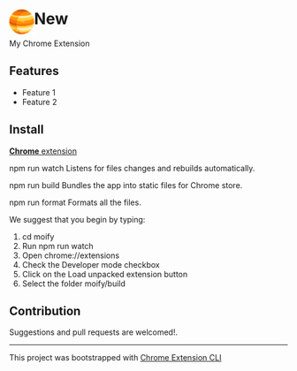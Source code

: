 # <img src="public/icons/icon_48.png" width="45" align="left"> New

My Chrome Extension

## Features

- Feature 1
- Feature 2

## Install

[**Chrome** extension]() <!-- TODO: Add chrome extension link inside parenthesis -->

  npm run watch
    Listens for files changes and rebuilds automatically.

  npm run build
    Bundles the app into static files for Chrome store.

  npm run format
    Formats all the files.

We suggest that you begin by typing:

  1. cd moify
  2. Run npm run watch
  3. Open chrome://extensions
  4. Check the Developer mode checkbox
  5. Click on the Load unpacked extension button
  6. Select the folder moify/build

## Contribution

Suggestions and pull requests are welcomed!.

---

This project was bootstrapped with [Chrome Extension CLI](https://github.com/dutiyesh/chrome-extension-cli)

